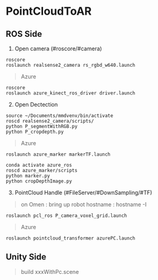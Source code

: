 # PointCloudToAR


## ROS Side
1. Open camera (#roscore/#camera)
```
roscore
roslaunch realsense2_camera rs_rgbd_w640.launch
```
> Azure
```
roscore
roslaunch azure_kinect_ros_driver driver.launch
```

2. Open Dectection
```
source ~/Documents/mmdvenv/bin/activate
roscd realsense2_camera/scripts/
python P_segmentWithRGB.py
python P_cropdepth.py
```

> Azure

```
roslaunch azure_marker markerTF.launch
```

```
conda activate azure_ros
roscd azure_marker/scripts
python marker.py
python cropDepthImage.py
```


3. PointCloud Handle (#FileServer/#DownSampling/#TF)
> on Omen : bring up robot
> hostname : hostname -I
```
roslaunch pcl_ros P_camera_voxel_grid.launch
```
> Azure

```
roslaunch pointcloud_transformer azurePC.launch 
```


## Unity Side
>build xxxWithPc.scene

